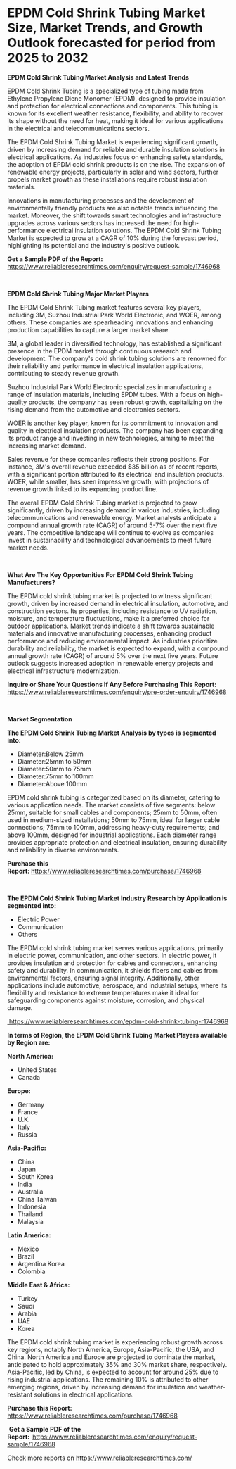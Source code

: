 <p><h1>EPDM Cold Shrink Tubing Market Size, Market Trends, and Growth Outlook forecasted for period from 2025 to 2032</h1></p><p><strong>EPDM Cold Shrink Tubing Market Analysis and Latest Trends</strong></p>
<p><p>EPDM Cold Shrink Tubing is a specialized type of tubing made from Ethylene Propylene Diene Monomer (EPDM), designed to provide insulation and protection for electrical connections and components. This tubing is known for its excellent weather resistance, flexibility, and ability to recover its shape without the need for heat, making it ideal for various applications in the electrical and telecommunications sectors.</p><p>The EPDM Cold Shrink Tubing Market is experiencing significant growth, driven by increasing demand for reliable and durable insulation solutions in electrical applications. As industries focus on enhancing safety standards, the adoption of EPDM cold shrink products is on the rise. The expansion of renewable energy projects, particularly in solar and wind sectors, further propels market growth as these installations require robust insulation materials.</p><p>Innovations in manufacturing processes and the development of environmentally friendly products are also notable trends influencing the market. Moreover, the shift towards smart technologies and infrastructure upgrades across various sectors has increased the need for high-performance electrical insulation solutions. The EPDM Cold Shrink Tubing Market is expected to grow at a CAGR of 10% during the forecast period, highlighting its potential and the industry's positive outlook.</p></p>
<p><strong>Get a Sample PDF of the Report:&nbsp;</strong> <a href="https://www.reliableresearchtimes.com/enquiry/request-sample/1746968?utm_campaign=3386&utm_medium=2&utm_source=Github&utm_content=ia&utm_term=01042025&utm_id=epdm-cold-shrink-tubing">https://www.reliableresearchtimes.com/enquiry/request-sample/1746968</a></p>
<p>&nbsp;</p>
<p><strong>EPDM Cold Shrink Tubing Major Market Players</strong></p>
<p><p>The EPDM Cold Shrink Tubing market features several key players, including 3M, Suzhou Industrial Park World Electronic, and WOER, among others. These companies are spearheading innovations and enhancing production capabilities to capture a larger market share.</p><p>3M, a global leader in diversified technology, has established a significant presence in the EPDM market through continuous research and development. The company's cold shrink tubing solutions are renowned for their reliability and performance in electrical insulation applications, contributing to steady revenue growth.</p><p>Suzhou Industrial Park World Electronic specializes in manufacturing a range of insulation materials, including EPDM tubes. With a focus on high-quality products, the company has seen robust growth, capitalizing on the rising demand from the automotive and electronics sectors. </p><p>WOER is another key player, known for its commitment to innovation and quality in electrical insulation products. The company has been expanding its product range and investing in new technologies, aiming to meet the increasing market demand.</p><p>Sales revenue for these companies reflects their strong positions. For instance, 3M's overall revenue exceeded $35 billion as of recent reports, with a significant portion attributed to its electrical and insulation products. WOER, while smaller, has seen impressive growth, with projections of revenue growth linked to its expanding product line.</p><p>The overall EPDM Cold Shrink Tubing market is projected to grow significantly, driven by increasing demand in various industries, including telecommunications and renewable energy. Market analysts anticipate a compound annual growth rate (CAGR) of around 5-7% over the next five years. The competitive landscape will continue to evolve as companies invest in sustainability and technological advancements to meet future market needs.</p></p>
<p>&nbsp;</p>
<p><strong>What Are The Key Opportunities For EPDM Cold Shrink Tubing Manufacturers?</strong></p>
<p><p>The EPDM cold shrink tubing market is projected to witness significant growth, driven by increased demand in electrical insulation, automotive, and construction sectors. Its properties, including resistance to UV radiation, moisture, and temperature fluctuations, make it a preferred choice for outdoor applications. Market trends indicate a shift towards sustainable materials and innovative manufacturing processes, enhancing product performance and reducing environmental impact. As industries prioritize durability and reliability, the market is expected to expand, with a compound annual growth rate (CAGR) of around 5% over the next five years. Future outlook suggests increased adoption in renewable energy projects and electrical infrastructure modernization.</p></p>
<p><strong>Inquire or Share Your Questions If Any Before Purchasing This Report:</strong> <a href="https://www.reliableresearchtimes.com/enquiry/pre-order-enquiry/1746968?utm_campaign=3386&utm_medium=2&utm_source=Github&utm_content=ia&utm_term=01042025&utm_id=epdm-cold-shrink-tubing">https://www.reliableresearchtimes.com/enquiry/pre-order-enquiry/1746968</a></p>
<p>&nbsp;</p>
<p><strong>Market Segmentation</strong></p>
<p><strong>The EPDM Cold Shrink Tubing Market Analysis by types is segmented into:</strong></p>
<p><ul><li>Diameter:Below 25mm</li><li>Diameter:25mm to 50mm</li><li>Diameter:50mm to 75mm</li><li>Diameter:75mm to 100mm</li><li>Diameter:Above 100mm</li></ul></p>
<p><p>EPDM cold shrink tubing is categorized based on its diameter, catering to various application needs. The market consists of five segments: below 25mm, suitable for small cables and components; 25mm to 50mm, often used in medium-sized installations; 50mm to 75mm, ideal for larger cable connections; 75mm to 100mm, addressing heavy-duty requirements; and above 100mm, designed for industrial applications. Each diameter range provides appropriate protection and electrical insulation, ensuring durability and reliability in diverse environments.</p></p>
<p><strong>Purchase this Report:&nbsp;</strong><a href="https://www.reliableresearchtimes.com/purchase/1746968?utm_campaign=3386&utm_medium=2&utm_source=Github&utm_content=ia&utm_term=01042025&utm_id=epdm-cold-shrink-tubing">https://www.reliableresearchtimes.com/purchase/1746968</a></p>
<p>&nbsp;</p>
<p><strong>The EPDM Cold Shrink Tubing Market Industry Research by Application is segmented into:</strong></p>
<p><ul><li>Electric Power</li><li>Communication</li><li>Others</li></ul></p>
<p><p>The EPDM cold shrink tubing market serves various applications, primarily in electric power, communication, and other sectors. In electric power, it provides insulation and protection for cables and connectors, enhancing safety and durability. In communication, it shields fibers and cables from environmental factors, ensuring signal integrity. Additionally, other applications include automotive, aerospace, and industrial setups, where its flexibility and resistance to extreme temperatures make it ideal for safeguarding components against moisture, corrosion, and physical damage.</p></p>
<p><a href="https://www.reliableresearchtimes.com/epdm-cold-shrink-tubing-r1746968?utm_campaign=3386&utm_medium=2&utm_source=Github&utm_content=ia&utm_term=01042025&utm_id=epdm-cold-shrink-tubing">&nbsp;https://www.reliableresearchtimes.com/epdm-cold-shrink-tubing-r1746968</a></p>
<p><strong>In terms of Region, the EPDM Cold Shrink Tubing Market Players available by Region are:</strong></p>
<p>
    <p> <strong> North America: </strong>
        <ul>
            <li>United States</li>
            <li>Canada</li>
        </ul>
        </p> 
    <p> <strong> Europe: </strong>
        <ul>
            <li>Germany</li>
            <li>France</li>
            <li>U.K.</li>
            <li>Italy</li>
            <li>Russia</li>
        </ul>
        </p> 
    <p> <strong> Asia-Pacific: </strong>
        <ul>
            <li>China</li>
            <li>Japan</li>
            <li>South Korea</li>
            <li>India</li>
            <li>Australia</li>
            <li>China Taiwan</li>
            <li>Indonesia</li>
            <li>Thailand</li>
            <li>Malaysia</li>
        </ul>
        </p> 
    <p> <strong> Latin America: </strong>
        <ul>
            <li>Mexico</li>
            <li>Brazil</li>
            <li>Argentina Korea</li>
            <li>Colombia</li>
        </ul>
        </p> 
    <p> <strong> Middle East & Africa: </strong>
        <ul>
            <li>Turkey</li>
            <li>Saudi</li>
            <li>Arabia</li>
            <li>UAE</li>
            <li>Korea</li>
        </ul>
    </p>
    </p>
<p><p>The EPDM cold shrink tubing market is experiencing robust growth across key regions, notably North America, Europe, Asia-Pacific, the USA, and China. North America and Europe are projected to dominate the market, anticipated to hold approximately 35% and 30% market share, respectively. Asia-Pacific, led by China, is expected to account for around 25% due to rising industrial applications. The remaining 10% is attributed to other emerging regions, driven by increasing demand for insulation and weather-resistant solutions in electrical applications.</p></p>
<p><strong>Purchase this Report: </strong><a href="https://www.reliableresearchtimes.com/purchase/1746968?utm_campaign=3386&utm_medium=2&utm_source=Github&utm_content=ia&utm_term=01042025&utm_id=epdm-cold-shrink-tubing">https://www.reliableresearchtimes.com/purchase/1746968</a></p>
<p>&nbsp;<strong>Get a Sample PDF of the Report:&nbsp;&nbsp;</strong><a href="https://www.reliableresearchtimes.com/enquiry/request-sample/1746968?utm_campaign=3386&utm_medium=2&utm_source=Github&utm_content=ia&utm_term=01042025&utm_id=epdm-cold-shrink-tubing">https://www.reliableresearchtimes.com/enquiry/request-sample/1746968</a></p>
<p><strong></strong></p>
<p>Check more reports on <a href="https://www.reliableresearchtimes.com/?utm_campaign=3386&utm_medium=2&utm_source=Github&utm_content=ia&utm_term=01042025&utm_id=epdm-cold-shrink-tubing">https://www.reliableresearchtimes.com/</a></p>